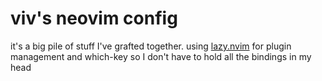 # viv's neovim config

it's a big pile of stuff I've grafted together. using [lazy.nvim](https://github.com/folke/lazy.nvim) for plugin management and which-key so I don't have to hold all the bindings in my head
